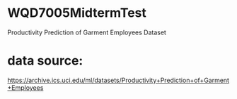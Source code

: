 # WQD7005MidtermTest
Productivity Prediction of Garment Employees Dataset
# data source: 
https://archive.ics.uci.edu/ml/datasets/Productivity+Prediction+of+Garment+Employees
